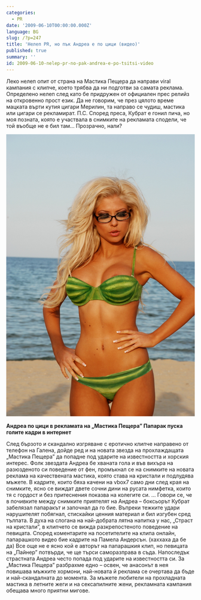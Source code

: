 ```yaml
---
categories:
  - PR
date: '2009-06-10T00:00:00.000Z'
language: BG
slug: /?p=247
title: 'Нелеп PR, но пък Андреа е по цици (видео)'
published: true
summary: ''
id: 2009-06-10-nelep-pr-no-pak-andrea-e-po-tsitsi-video
---
```


Леко нелеп опит от страна на Мастика Пещера да направи viral кампания с клипче, което трябва да ни подготви за самата реклама. Определено нелеп след като бе придружен от официален прес релийз на откровенно прост език. Да не говорим, че през цялото време мацката върти кутия цигари Мерилин, та направо се чудиш, мастика или цигари се рекламират. П.С. Според преса, Кубрат е гонил пича, но моя позната, която е участвала в снимките на рекламата сподели, че той въобще не е бил там... Прозрачно, нали? 

![dsc_0444](https://raw.githubusercontent.com/kirilchristov/blog_images/main/2009/06/dsc_0444.jpg)

**Андреа по цици в рекламата на „Мастика Пещера” Папарак пуска голите кадри в интернет**


След бързото и скандално изгряване с еротично клипче направено от телефон на Галена, дойде ред и на новата звезда на прохлаждащата „Мастика Пещера” да попадне под ударите на известността и хорския интерес. Фолк звездата Андреа бе хваната гола и във вихъра на разюзденото си поведение от фен, промъкнал се на снимките на новата реклама на качествената мастика, която става на кристали и подлудява мъжете. В кадрите, които бяха качени на vbox7 само дни след края на снимките, ясно се виждат двете сочни дини на русата нимфетка, които тя с гордост и без притеснения показва на колегите си. ... Говори се, че в почивките между снимките приятелят на Андреа – боксьорът Кубрат забелязал папаракът и започнал да го бие. Въпреки тежките удари нарушителят побягнал, стискайки ценния материал и бил изгубен сред тълпата. В духа на слогана на най-добрата лятна напитка у нас, „Страст на кристали”, в клипчето се вижда разкрепостеното поведение на певицата. Според коментарите на посетителите на клипа онлайн, папарашкото видео бие кадрите на Памела Андерсън. (хаххаха да бе да) Все още не е ясно кой е авторът на папарашкия клип, но певицата на „Пайнер” потвърди, че ще търси саморазправа в съда. Напоследък страстната Андреа често попада под ударите на известността си. За „Мастика Пещера” разбрахме едно – освен, че анасонът в нея повишава мъжките хормони, най-новата й реклама се очертава да бъде и най-скандалната до момента. За мъжете любители на прохладната мастика в летните жеги и на сексапилните жени, рекламната кампания обещава много приятни мигове.
